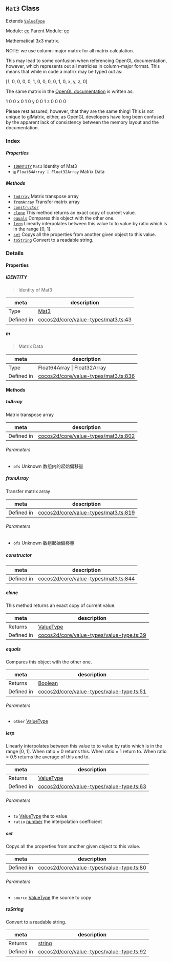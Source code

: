 ## `Mat3` Class

Extends [`ValueType`](ValueType.md)


Module: [cc](../modules/cc.md)
Parent Module: [cc](../modules/cc.md)


Mathematical 3x3 matrix.

NOTE: we use column-major matrix for all matrix calculation.

This may lead to some confusion when referencing OpenGL documentation,
however, which represents out all matricies in column-major format.
This means that while in code a matrix may be typed out as:

[1, 0, 0, 0,
 0, 1, 0, 0,
 0, 0, 1, 0,
 x, y, z, 0]

The same matrix in the [OpenGL documentation](https://www.khronos.org/registry/OpenGL-Refpages/gl2.1/xhtml/glTranslate.xml)
is written as:

 1 0 0 x
 0 1 0 y
 0 0 1 z
 0 0 0 0

Please rest assured, however, that they are the same thing!
This is not unique to glMatrix, either, as OpenGL developers have long been confused by the
apparent lack of consistency between the memory layout and the documentation.



### Index

##### Properties

  - [`IDENTITY`](#identity) `Mat3` Identity  of Mat3
  - [`m`](#m) `Float64Array | Float32Array` Matrix Data



##### Methods

  - [`toArray`](#toarray) Matrix transpose array
  - [`fromArray`](#fromarray) Transfer matrix array
  - [`constructor`](#constructor) 
  - [`clone`](#clone) This method returns an exact copy of current value.
  - [`equals`](#equals) Compares this object with the other one.
  - [`lerp`](#lerp) Linearly interpolates between this value to to value by ratio which is in the range [0, 1].
  - [`set`](#set) Copys all the properties from another given object to this value.
  - [`toString`](#tostring) Convert to a readable string.



### Details


#### Properties


##### IDENTITY

> Identity  of Mat3

| meta | description |
|------|-------------|
| Type | <a href="../classes/Mat3.html" class="crosslink">Mat3</a> |
| Defined in | [cocos2d/core/value-types/mat3.ts:43](https://github.com/cocos-creator/engine/blob/efe6330ab64803299d3b7fecde039ffed2d9e696/cocos2d/core/value-types/mat3.ts#L43) |



##### m

> Matrix Data

| meta | description |
|------|-------------|
| Type | Float64Array &#124; Float32Array |
| Defined in | [cocos2d/core/value-types/mat3.ts:836](https://github.com/cocos-creator/engine/blob/efe6330ab64803299d3b7fecde039ffed2d9e696/cocos2d/core/value-types/mat3.ts#L836) |






<!-- Method Block -->
#### Methods


##### toArray

Matrix transpose array

| meta | description |
|------|-------------|
| Defined in | [cocos2d/core/value-types/mat3.ts:802](https://github.com/cocos-creator/engine/blob/efe6330ab64803299d3b7fecde039ffed2d9e696/cocos2d/core/value-types/mat3.ts#L802) |

###### Parameters
- `ofs` Unknown 数组内的起始偏移量


##### fromArray

Transfer matrix array

| meta | description |
|------|-------------|
| Defined in | [cocos2d/core/value-types/mat3.ts:819](https://github.com/cocos-creator/engine/blob/efe6330ab64803299d3b7fecde039ffed2d9e696/cocos2d/core/value-types/mat3.ts#L819) |

###### Parameters
- `ofs` Unknown 数组起始偏移量


##### constructor



| meta | description |
|------|-------------|
| Defined in | [cocos2d/core/value-types/mat3.ts:844](https://github.com/cocos-creator/engine/blob/efe6330ab64803299d3b7fecde039ffed2d9e696/cocos2d/core/value-types/mat3.ts#L844) |



##### clone

This method returns an exact copy of current value.

| meta | description |
|------|-------------|
| Returns | <a href="../classes/ValueType.html" class="crosslink">ValueType</a> 
| Defined in | [cocos2d/core/value-types/value-type.ts:39](https://github.com/cocos-creator/engine/blob/efe6330ab64803299d3b7fecde039ffed2d9e696/cocos2d/core/value-types/value-type.ts#L39) |



##### equals

Compares this object with the other one.

| meta | description |
|------|-------------|
| Returns | <a href="https://developer.mozilla.org/en/JavaScript/Reference/Global_Objects/Boolean" class="crosslink external" target="_blank">Boolean</a> 
| Defined in | [cocos2d/core/value-types/value-type.ts:51](https://github.com/cocos-creator/engine/blob/efe6330ab64803299d3b7fecde039ffed2d9e696/cocos2d/core/value-types/value-type.ts#L51) |

###### Parameters
- `other` <a href="../classes/ValueType.html" class="crosslink">ValueType</a>  


##### lerp

Linearly interpolates between this value to to value by ratio which is in the range [0, 1].
When ratio = 0 returns this. When ratio = 1 return to. When ratio = 0.5 returns the average of this and to.

| meta | description |
|------|-------------|
| Returns | <a href="../classes/ValueType.html" class="crosslink">ValueType</a> 
| Defined in | [cocos2d/core/value-types/value-type.ts:63](https://github.com/cocos-creator/engine/blob/efe6330ab64803299d3b7fecde039ffed2d9e696/cocos2d/core/value-types/value-type.ts#L63) |

###### Parameters
- `to` <a href="../classes/ValueType.html" class="crosslink">ValueType</a> the to value
- `ratio` <a href="https://developer.mozilla.org/en/JavaScript/Reference/Global_Objects/Number" class="crosslink external" target="_blank">number</a> the interpolation coefficient


##### set

Copys all the properties from another given object to this value.

| meta | description |
|------|-------------|
| Defined in | [cocos2d/core/value-types/value-type.ts:80](https://github.com/cocos-creator/engine/blob/efe6330ab64803299d3b7fecde039ffed2d9e696/cocos2d/core/value-types/value-type.ts#L80) |

###### Parameters
- `source` <a href="../classes/ValueType.html" class="crosslink">ValueType</a> the source to copy


##### toString

Convert to a readable string.

| meta | description |
|------|-------------|
| Returns | <a href="https://developer.mozilla.org/en/JavaScript/Reference/Global_Objects/String" class="crosslink external" target="_blank">string</a> 
| Defined in | [cocos2d/core/value-types/value-type.ts:92](https://github.com/cocos-creator/engine/blob/efe6330ab64803299d3b7fecde039ffed2d9e696/cocos2d/core/value-types/value-type.ts#L92) |




